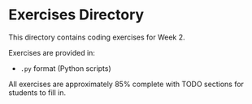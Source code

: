 # Exercises Directory

This directory contains coding exercises for Week 2.

Exercises are provided in:
- `.py` format (Python scripts)

All exercises are approximately 85% complete with TODO sections for students to fill in.
